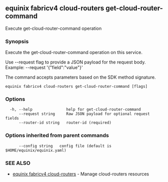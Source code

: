 ## equinix fabricv4 cloud-routers get-cloud-router-command

Execute get-cloud-router-command operation

### Synopsis

Execute the get-cloud-router-command operation on this service.

Use --request flag to provide a JSON payload for the request body.
Example: --request '{"field":"value"}'

The command accepts parameters based on the SDK method signature.

```
equinix fabricv4 cloud-routers get-cloud-router-command [flags]
```

### Options

```
  -h, --help               help for get-cloud-router-command
      --request string     Raw JSON payload for optional request fields
      --router-id string   router-id (required)
```

### Options inherited from parent commands

```
      --config string   config file (default is $HOME/equinix/equinix.yaml)
```

### SEE ALSO

* [equinix fabricv4 cloud-routers](equinix_fabricv4_cloud-routers.md)	 - Manage cloud-routers resources

